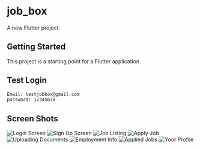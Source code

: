 # job_box

A new Flutter project.

## Getting Started

This project is a starting point for a Flutter application.

## Test Login

```bash
Email: testjobbox@gmail.com
password: 12345678
```
## Screen Shots

![Login Screen](/screenShots/img_sh1.png)
![Sign Up Screen](/screenShots/img_sh2.png)
![Job Listing](/screenShots/img_sh3.png)
![Apply Job](/screenShots/img_sh4.png)
![Uploading Documents](/screenShots/img_sh5.png)
![Employment Info](/screenShots/img_sh6.png)
![Applied Jobs](/screenShots/img_sh7.png)
![Your Profile](/screenShots/img_sh8.png)
